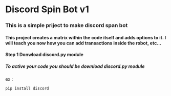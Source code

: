 # Discord Spin Bot v1

### This is a simple priject to make discord span bot

#### This project creates a matrix within the code itself and adds options to it. I will teach you now how you can add transactions inside the robot, etc...


#### Step 1 Donwload discord.py module

##### To active your code you should be download discord.py module 

ex : 
```
pip install discord
```
